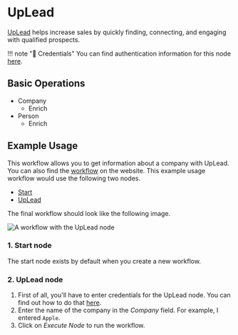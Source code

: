# UpLead

[UpLead](https://www.uplead.com/) helps increase sales by quickly finding, connecting, and engaging with qualified prospects.

!!! note "🔑 Credentials"
    You can find authentication information for this node [here](/workflow/integrations/credentials/uplead/).


## Basic Operations

* Company
    * Enrich
* Person
    * Enrich

## Example Usage

This workflow allows you to get information about a company with UpLead. You can also find the [workflow](https://n8n.io/workflows/504) on the website. This example usage workflow would use the following two nodes.
- [Start](/workflow/integrations/core-nodes/n8n-nodes-base.start/)
- [UpLead]()

The final workflow should look like the following image.

![A workflow with the UpLead node](/_images/integrations/nodes/uplead/workflow.png)

### 1. Start node

The start node exists by default when you create a new workflow.

### 2. UpLead node

1. First of all, you'll have to enter credentials for the UpLead node. You can find out how to do that [here](/workflow/integrations/credentials/uplead/).
2. Enter the name of the company in the *Company* field. For example, I entered `Apple`.
3. Click on *Execute Node* to run the workflow.
